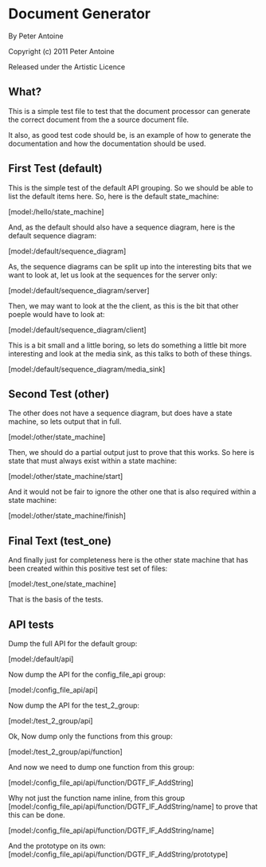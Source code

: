 Document Generator
==================

By Peter Antoine

Copyright (c) 2011 Peter Antoine

Released under the Artistic Licence

What?
-----

This is a simple test file to test that the document processor can generate the correct document from the
a source document file.

It also, as good test code should be, is an example of how to generate the documentation and how the
documentation should be used.

First Test (default)
--------------------

This is the simple test of the default API grouping. So we should be able to list the default items here.
So, here is the default state_machine:

[model:/hello/state_machine]

And, as the default should also have a sequence diagram, here is the default sequence diagram:

[model:/default/sequence_diagram]

As, the sequence diagrams can be split up into the interesting bits that we want to look at, let us look
at the sequences for the server only:

[model:/default/sequence_diagram/server]

Then, we may want to look at the the client, as this is the bit that other poeple would have to look at:

[model:/default/sequence_diagram/client]

This is a bit small and a little boring, so lets do something a little bit more interesting and look at 
the media sink, as this talks to both of these things.

[model:/default/sequence_diagram/media_sink]

Second Test (other)
-------------------

The other does not have a sequence diagram, but does have a state machine, so lets output that in full.

[model:/other/state_machine]

Then, we should do a partial output just to prove that this works. So here is state that must always 
exist within a state machine:

[model:/other/state_machine/start]

And it would not be fair to ignore the other one that is also required within a state machine:

[model:/other/state_machine/finish]

Final Text (test_one)
---------------------

And finally just for completeness here is the other state machine that has been created within this
positive test set of files:

[model:/test_one/state_machine]

That is the basis of the tests.

API tests
---------

Dump the full API for the default group:

[model:/default/api]

Now dump the API for the config_file_api group:

[model:/config_file_api/api]

Now dump the API for the test_2_group:

[model:/test_2_group/api]

Ok, Now dump only the functions from this group:

[model:/test_2_group/api/function]

And now we need to dump one function from this group: 

[model:/config_file_api/api/function/DGTF_IF_AddString]

Why not just the function name inline, from this group [model:/config_file_api/api/function/DGTF_IF_AddString/name] to prove that this can be done.

[model:/config_file_api/api/function/DGTF_IF_AddString/name]

And the prototype on its own:
[model:/config_file_api/api/function/DGTF_IF_AddString/prototype]



